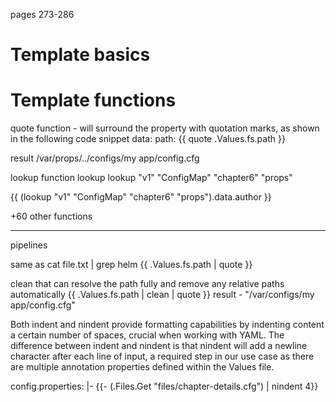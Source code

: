 pages 273-286

# Template basics

# Template functions
quote function - will surround the property with quotation marks, as shown in the following code snippet
data:
  path: {{ quote .Values.fs.path }}

result
/var/props/../configs/my app/config.cfg

lookup function
lookup <apiVersion> <kind> <namespace> <name>
lookup "v1" "ConfigMap" "chapter6" "props"

{{ (lookup "v1" "ConfigMap" "chapter6" "props").data.author }}

+60 other functions

---
pipelines

same as cat file.txt | grep helm
{{ .Values.fs.path | quote }}

clean that can resolve the path fully and remove any relative paths automatically
{{ .Values.fs.path | clean | quote }}
result - "/var/configs/my app/config.cfg"


Both indent and nindent provide formatting capabilities
by indenting content a certain number of spaces, crucial when working with
YAML. The difference between indent and nindent is that nindent will add a
newline character after each line of input, a required step in our use case as
there are multiple annotation properties defined within the Values file.

config.properties: |-
{{- (.Files.Get "files/chapter-details.cfg") | nindent 4}}